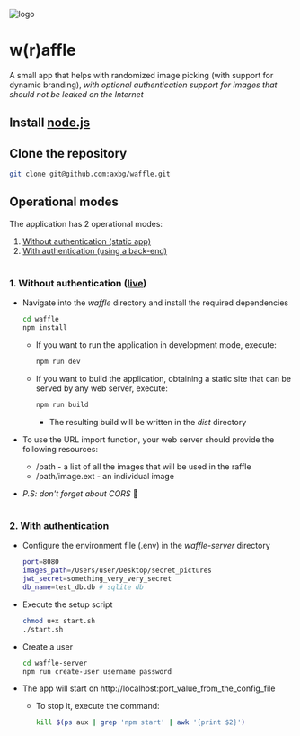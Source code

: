 ![logo](./waffle/public/favicon.ico)
# w(r)affle

A small app that helps with randomized image picking (with support for dynamic branding), *with optional authentication support for images that should not be leaked on the Internet*

## Install [node.js](https://nodejs.org/en/download)

## Clone the repository
```sh
git clone git@github.com:axbg/waffle.git
```

## Operational modes
The application has 2 operational modes:
1. [Without authentication (static app)](#1-without-authentication)
2. [With authentication (using a back-end)](#2-with-authentication)

#
### 1. Without authentication ([live](https://harmonious-salmiakki-a4c12c.netlify.app/))
- Navigate into the *waffle* directory and install the required dependencies
    ```bash
    cd waffle
    npm install
    ```

    - If you want to run the application in development mode, execute:
        ```bash
        npm run dev
        ```

    - If you want to build the application, obtaining a static site that can be served by any web server, execute:
        ```bash
        npm run build
        ```
        - The resulting build will be written in the *dist* directory

- To use the URL import function, your web server should provide the following resources:
    - /path - a list of all the images that will be used in the raffle
    - /path/image.ext - an individual image

- *P.S: don't forget about CORS* 🥶

#
### 2. With authentication
- Configure the environment file (.env) in the *waffle-server* directory
    ```sh
    port=8080
    images_path=/Users/user/Desktop/secret_pictures
    jwt_secret=something_very_very_secret
    db_name=test_db.db # sqlite db
    ```

- Execute the setup script
    ```sh
    chmod u+x start.sh
    ./start.sh
    ```

- Create a user
    ```sh
    cd waffle-server
    npm run create-user username password
    ```

- The app will start on http://localhost:port_value_from_the_config_file
    - To stop it, execute the command:
        ```bash
        kill $(ps aux | grep 'npm start' | awk '{print $2}')
        ```
